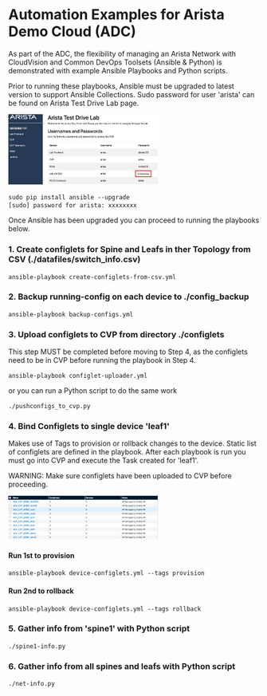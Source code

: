# Automation Examples for Arista Demo Cloud (ADC)

As part of the ADC, the flexibility of managing an Arista Network with CloudVision and Common DevOps Toolsets (Ansible & Python) is demonstrated with example Ansible Playbooks and Python scripts.

Prior to running these playbooks, Ansible must be upgraded to latest version to support Ansible Collections. Sudo password for user 'arista' can be found on Arista Test Drive Lab page.

<img src="arista-pw.png" alt="topology" width="300"/>

```
sudo pip install ansible --upgrade
[sudo] password for arista: xxxxxxxx
```
Once Ansible has been upgraded you can proceed to running the playbooks below.

### 1. Create configlets for Spine and Leafs in ther Topology from CSV (./datafiles/switch_info.csv)

```
ansible-playbook create-configlets-from-csv.yml
```

### 2. Backup running-config on each device to ./config_backup

```
ansible-playbook backup-configs.yml
```

### 3. Upload configlets to CVP from directory ./configlets

This step MUST be completed before moving to Step 4, as the configlets need to be in CVP before running the playbook in Step 4.

```
ansible-playbook configlet-uploader.yml
```
or you can run a Python script to do the same work
```
./pushconfigs_to_cvp.py

```

### 4. Bind Configlets to single device 'leaf1'
Makes use of Tags to provision or rollback changes to the device.  Static list of configlets are defined in the playbook.  After each playbook is run you must go into CVP and execute the Task created for 'leaf1'.

WARNING: Make sure configlets have been uploaded to CVP before proceeding.

<img src="configlets.png" alt="topology" width="300"/>


#### Run 1st to provision
```
ansible-playbook device-configlets.yml --tags provision
```
#### Run 2nd to rollback
```
ansible-playbook device-configlets.yml --tags rollback
```
### 5. Gather info from 'spine1' with Python script

```
./spine1-info.py
```
### 6. Gather info from all spines and leafs with Python script

```
./net-info.py
```